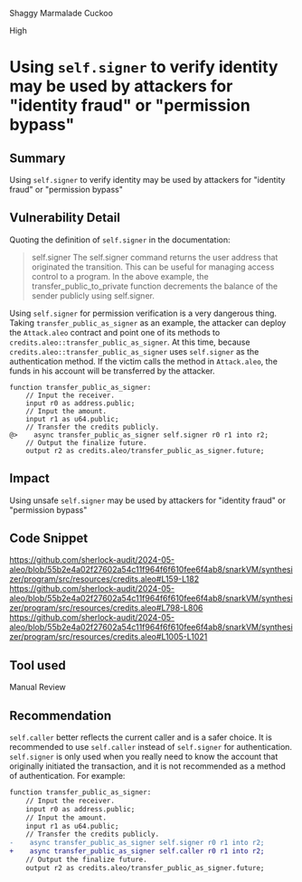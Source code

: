Shaggy Marmalade Cuckoo

High

# Using `self.signer` to verify identity may be used by attackers for "identity fraud" or "permission bypass"

## Summary
Using `self.signer` to verify identity may be used by attackers for "identity fraud" or "permission bypass"
## Vulnerability Detail
Quoting the definition of `self.signer` in the documentation:
>self.signer
>The self.signer command returns the user address that originated the transition. This can be useful for managing access control to a program. In the above example, the transfer_public_to_private function decrements the balance of the sender publicly using self.signer.


Using `self.signer` for permission verification is a very dangerous thing.
Taking `transfer_public_as_signer` as an example, the attacker can deploy the `Attack.aleo` contract and point one of its methods to `credits.aleo::transfer_public_as_signer`. At this time, because `credits.aleo::transfer_public_as_signer` uses `self.signer` as the authentication method. If the victim calls the method in `Attack.aleo`, the funds in his account will be transferred by the attacker.
```aleo
function transfer_public_as_signer:
    // Input the receiver.
    input r0 as address.public;
    // Input the amount.
    input r1 as u64.public;
    // Transfer the credits publicly.
@>    async transfer_public_as_signer self.signer r0 r1 into r2;
    // Output the finalize future.
    output r2 as credits.aleo/transfer_public_as_signer.future;
```


## Impact
Using unsafe `self.signer` may be used by attackers for "identity fraud" or "permission bypass"
## Code Snippet
https://github.com/sherlock-audit/2024-05-aleo/blob/55b2e4a02f27602a54c11f964f6f610fee6f4ab8/snarkVM/synthesizer/program/src/resources/credits.aleo#L159-L182
https://github.com/sherlock-audit/2024-05-aleo/blob/55b2e4a02f27602a54c11f964f6f610fee6f4ab8/snarkVM/synthesizer/program/src/resources/credits.aleo#L798-L806
https://github.com/sherlock-audit/2024-05-aleo/blob/55b2e4a02f27602a54c11f964f6f610fee6f4ab8/snarkVM/synthesizer/program/src/resources/credits.aleo#L1005-L1021
## Tool used

Manual Review

## Recommendation

`self.caller` better reflects the current caller and is a safer choice. It is recommended to use `self.caller` instead of `self.signer` for authentication. `self.signer` is only used when you really need to know the account that originally initiated the transaction, and it is not recommended as a method of authentication.
For example:
```diff
function transfer_public_as_signer:
    // Input the receiver.
    input r0 as address.public;
    // Input the amount.
    input r1 as u64.public;
    // Transfer the credits publicly.
-    async transfer_public_as_signer self.signer r0 r1 into r2;
+    async transfer_public_as_signer self.caller r0 r1 into r2;
    // Output the finalize future.
    output r2 as credits.aleo/transfer_public_as_signer.future;
```
